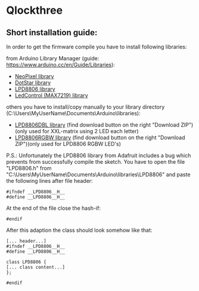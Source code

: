 # Qlockthree

## Short installation guide:

In order to get the firmware compile you have to install following libraries:

from Arduino Library Manager (guide: https://www.arduino.cc/en/Guide/Libraries):
* [NeoPixel library](https://github.com/adafruit/Adafruit_NeoPixel)
* [DotStar library](https://github.com/adafruit/Adafruit_DotStar)
* [LPD8806 library](https://github.com/adafruit/LPD8806)
* [LedControl (MAX7219) library](https://github.com/wayoda/LedControl)

others you have to install/copy manually to your library directory (C:\Users\MyUserName\Documents\Arduino\libraries\):
* [LPD8806DBL library](https://github.com/bracci/LPD8806DBL) (find download button on the right "Download ZIP")(only used for XXL-matrix using 2 LED each letter)
* [LPD8806RGBW library](https://github.com/bracci/LPD8806RGBW) (find download button on the right "Download ZIP")(only used for LPD8806 RGBW LED's)

P.S.: Unfortunately the LPD8806 library from Adafruit includes a bug which prevents from successfully compile the sketch.
You have to open the file "LPD8806.h" from "C:\Users\MyUserName\Documents\Arduino\libraries\LPD8806" and paste the following lines after file header:

```
#ifndef __LPD8806__H__
#define __LPD8806__H__
```

At the end of the file close the hash-if:
```
#endif
```

After this adaption the class should look somehow like that:
```
[... header...]
#ifndef __LPD8806__H__
#define __LPD8806__H__

class LPD8806 {
[... class content...]
};

#endif
```
